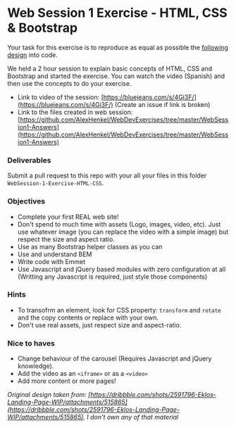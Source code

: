 # Web Session 1 Exercise - HTML, CSS & Bootstrap

Your task for this exercise is to reproduce as equal as possible the [following design](https://dribbble.com/shots/2591796-Eklos-Landing-Page-WIP/attachments/515865) into code.

We held a 2 hour session to explain basic concepts of HTML, CSS and Bootstrap and started the exercise. You can watch the video (Spanish) and then use the concepts to do your exercise.

* Link to video of the session: [https://bluejeans.com/s/4Gi3F/](https://bluejeans.com/s/4Gi3F/) (Create an issue if link is broken)
* Link to the files created in web session: [https://github.com/AlexHenkel/WebDevExercises/tree/master/WebSession1-Answers](https://github.com/AlexHenkel/WebDevExercises/tree/master/WebSession1-Answers)

### Deliverables

Submit a pull request to this repo with your all your files in this folder `WebSession-1-Exercise-HTML-CSS`.

### Objectives

* Complete your first REAL web site!
* Don't spend to much time with assets (Logo, images, video, etc). Just use whatever image (you can replace the video with a simple image) but respect the size and aspect ratio.
* Use as many Bootstrap helper classes as you can
* Use and understand BEM
* Write code with Emmet
* Use Javascript and jQuery based modules with zero configuration at all (Writting any Javascript is required, just style those components)

### Hints
- To transofrm an element, look for CSS property: `transform` and `rotate` and the copy contents or replace with your own.
- Don't use real assets, just respect size and aspect-ratio.

### Nice to haves

* Change behaviour of the carousel (Requires Javascript and jQuery knowledge).
* Add the video as an `<iframe>` or as a `<video>`
* Add more content or more pages!

_Original design taken from: [https://dribbble.com/shots/2591796-Eklos-Landing-Page-WIP/attachments/515865](https://dribbble.com/shots/2591796-Eklos-Landing-Page-WIP/attachments/515865). I don't own any of that material_
